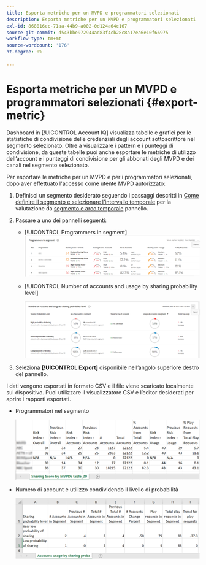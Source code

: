 ```yaml
---
title: Esporta metriche per un MVPD e programmatori selezionati
description: Esporta metriche per un MVPD e programmatori selezionati
exl-id: 868016ec-71aa-44b9-a002-0d124a64c167
source-git-commit: d543bbe972944ad83f4cb28c8a17ea6e10f66975
workflow-type: tm+mt
source-wordcount: '176'
ht-degree: 0%

---
```


# Esporta metriche per un MVPD e programmatori selezionati {#export-metric}

Dashboard in [!UICONTROL Account IQ] visualizza tabelle e grafici per le statistiche di condivisione delle credenziali degli account sottoscrittore nel segmento selezionato. Oltre a visualizzare i pattern e i punteggi di condivisione, da queste tabelle puoi anche esportare le metriche di utilizzo dell’account e i punteggi di condivisione per gli abbonati degli MVPD e dei canali nel segmento selezionato.

Per esportare le metriche per un MVPD e per i programmatori selezionati, dopo aver effettuato l&#39;accesso come utente MVPD autorizzato:

1. Definisci un segmento desiderato seguendo i passaggi descritti in [Come definire il segmento e selezionare l’intervallo temporale](/help/accountiq/howto-select-segment-timeframe.md) per la valutazione da [segmento e arco temporale](/help/accountiq/segments-timeframe.md) pannello.

1. Passare a uno dei pannelli seguenti:

   * [!UICONTROL Programmers in segment]
     ![](assets/prog-segment-export-option.png)

   * [!UICONTROL Number of accounts and usage by sharing probability level]

     ![](assets/progr-usage-panel-export.png)

1. Seleziona **[!UICONTROL Export]** disponibile nell’angolo superiore destro del pannello.

I dati vengono esportati in formato CSV e il file viene scaricato localmente sul dispositivo. Puoi utilizzare il visualizzatore CSV e l’editor desiderati per aprire i rapporti esportati.

* Programmatori nel segmento

  ![](assets/export-progr-in-seg.png)


* Numero di account e utilizzo condividendo il livello di probabilità

  ![](assets/export-acc-usage.png)
